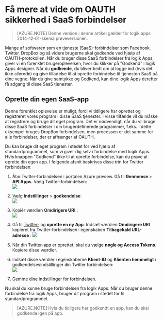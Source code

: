 <properties
    pageTitle="OAUTH sikkerhed i SaaS forbindelser og API Apps | Azure"
    description="Læs om OAUTH sikkerhed i forbindelser og API Apps i Azure App Service; microservices arkitektur; saas"
    services="logic-apps"
    documentationCenter=""
    authors="MandiOhlinger"
    manager="dwrede"
    editor="cgronlun"/>

<tags
    ms.service="logic-apps"
    ms.workload="integration"
    ms.tgt_pltfrm="na"
    ms.devlang="na"
    ms.topic="article"
    ms.date="08/23/2016"
    ms.author="mandia"/>


# <a name="learn-about-oauth-security-in-saas-connectors"></a>Få mere at vide om OAUTH sikkerhed i SaaS forbindelser

>[AZURE.NOTE] Denne version i denne artikel gælder for logik apps 2014-12-01-skema prøveversionen.

Mange af softwaren som en tjeneste (SaaS)-forbindelser som Facebook, Twitter, DropBox og så videre brugerne skal godkende ved hjælp af OAUTH-protokollen.  Når du bruger disse SaaS forbindelser fra logik Apps, giver vi en forenklet brugeroplevelsen, hvor du klikker på "Godkend" i logik Apps designer. Når du **godkende**, du bliver bedt om at logge ind (hvis det ikke allerede) og give tilladelse til at oprette forbindelse til tjenesten SaaS på dine vegne. Når du give samtykke og Godkend, kan dine logik Apps derefter få adgang til disse SaaS tjenester.

## <a name="create-your-own-saas-app"></a>Oprette din egen SaaS-app
Denne forenklet oplevelse er muligt, fordi vi tidligere har oprettet og registreret vores program i disse SaaS tjenester.  I visse tilfælde vil du måske at registrere og bruge dit eget program.  Det er nødvendigt, når du vil bruge disse SaaS forbindelser i din brugerdefinerede programmer, f.eks. I dette eksempel bruges DropBox forbindelsen, men processen er det samme for alle forbindelser, der er afhænger af OAUTH.

Du kan bruge dit eget program i stedet for ved hjælp af standardprogrammet, som vi giver dig selv i forbindelse med logik Apps. Hvis knappen "Godkend" ikke til at oprette forbindelse, kan du prøve at oprette din egen app. I følgende afsnit beskrives disse trin for Twitter forbindelsen:

1. Åbn Twitter-forbindelsen i portalen Azure preview. Gå til **Gennemse** > **API Apps**. Vælg Twitter-forbindelsen:  
    ![][1]

2. Vælg **Indstillinger** > **godkendelse**:  
    ![][2]

3. Kopiér værdien **Omdirigere URI** :  
    ![][3]

4. Gå til [Twitter-](http://apps.twitter.com) og **oprette en ny App**. Indsæt værdien **Omdirigere URI** kopieret fra Twitter-forbindelsen i egenskaben **Tilbagekald URL-adresse** : ![][4]  
5. Når din Twitter-app er oprettet, skal du vælge **nøgle og Access Tokens**. Kopiere disse værdier.
6. Indsæt disse værdier i egenskaberne **Klient-ID** og **Klienten hemmeligt** i godkendelsesindstillinger din Twitter forbindelsen:   
    ![][5]  
7. Gemme dine indstillinger for forbindelsen.  

Nu skal du kunne bruge forbindelsen fra logik Apps. Når du bruger denne forbindelse fra logik Apps, bruger dit program i stedet for til standardprogrammet.  

> [AZURE.NOTE] Hvis du tidligere har godkendt en app, kan du skal godkende igen på app.


<!--Image references-->
[1]: ./media/app-service-logic-oauth-security/TwitterConnector.png
[2]: ./media/app-service-logic-oauth-security/Authentication.png
[3]: ./media/app-service-logic-oauth-security/RedirectURI.png
[4]: ./media/app-service-logic-oauth-security/TwitterApp.png
[5]: ./media/app-service-logic-oauth-security/TwitterKeys.png
